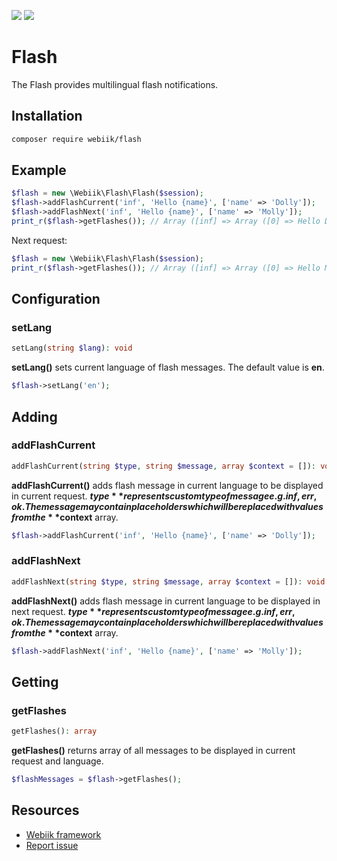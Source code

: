 <p align="left">
<img src="https://img.shields.io/packagist/l/webiik/webiik.svg"/>
<img src="https://img.shields.io/badge/dependencies-1-brightgreen.svg"/>
</p>

Flash
=====
The Flash provides multilingual flash notifications.

Installation
------------
```bash
composer require webiik/flash
```

Example
-------
```php
$flash = new \Webiik\Flash\Flash($session);
$flash->addFlashCurrent('inf', 'Hello {name}', ['name' => 'Dolly']);
$flash->addFlashNext('inf', 'Hello {name}', ['name' => 'Molly']);
print_r($flash->getFlashes()); // Array ([inf] => Array ([0] => Hello Dolly ))
```
Next request:
```php
$flash = new \Webiik\Flash\Flash($session);
print_r($flash->getFlashes()); // Array ([inf] => Array ([0] => Hello Molly ))
```

Configuration
-------------
### setLang
```php
setLang(string $lang): void
```
**setLang()** sets current language of flash messages. The default value is **en**.
```php
$flash->setLang('en');
```

Adding
------
### addFlashCurrent
```php
addFlashCurrent(string $type, string $message, array $context = []): void
```
**addFlashCurrent()** adds flash message in current language to be displayed in current request. **$type** represents custom type of message e.g. inf, err, ok. The message may contain {placeholders} which will be replaced with values from the **$context** array. 
```php
$flash->addFlashCurrent('inf', 'Hello {name}', ['name' => 'Dolly']);
```

### addFlashNext
```php
addFlashNext(string $type, string $message, array $context = []): void
```
**addFlashNext()** adds flash message in current language to be displayed in next request. **$type** represents custom type of message e.g. inf, err, ok. The message may contain {placeholders} which will be replaced with values from the **$context** array.
```php
$flash->addFlashNext('inf', 'Hello {name}', ['name' => 'Molly']);
```

Getting
-------
### getFlashes
```php
getFlashes(): array
```
**getFlashes()** returns array of all messages to be displayed in current request and language.
```php
$flashMessages = $flash->getFlashes();
```

Resources
---------
* [Webiik framework][1]
* [Report issue][2]

[1]: https://github.com/webiik/webiik
[2]: https://github.com/webiik/components/issues